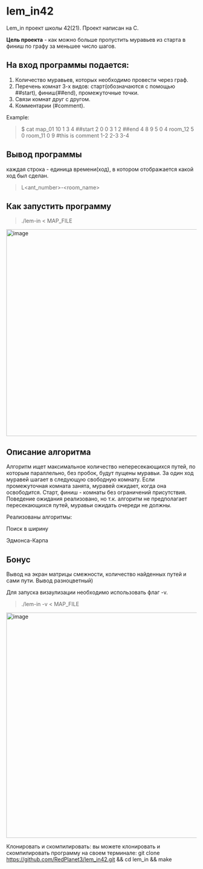# lem_in42

Lem_in проект школы 42(21).
Проект написан на С.

**Цель проекта** - как можно больше пропустить муравьев из старта в финиш по графу за меньшее число шагов.

## На вход программы подается:
1. Количество муравьев, которых необходимо провести через граф.
2. Перечень комнат 3-х видов: старт(обозначаются с помощью ##start), финиш(##end), промежуточные точки.
3. Связи комнат друг с другом.
4. Комментарии (#comment).

Example:
> $ cat map_01
> 10
> 1 3 4
> ##start
> 2 0 0
> 3 1 2
> ##end
> 4 8 9
> 5 0 4
> room_12 5 0
> room_11 0 9
> #this is comment
> 1-2
> 2-3
> 3-4


## Вывод программы
каждая строка - единица времени(ход), в котором отображается какой ход был сделан.

> L<ant_number>-<room_name>


## Как запустить программу
> ./lem-in < MAP_FILE



<img width="546" alt="image" src="https://user-images.githubusercontent.com/26433084/209679967-e3452fbd-93fb-4979-992c-5a6b14e0e3ac.png">

## Описание алгоритма

Алгоритм ищет максимальное количество непересекающихся путей, по которым параллельно, без пробок, будут пущены муравьи. 
За один ход муравей шагает в следующую свободную комнату.
Если промежуточная комната занята, муравей ожидает, когда она освободится. Старт, финиш - комнаты без ограничений присутствия. Поведение ожидания реализовано, но т.к. алгоритм не предполагает пересекающихся путей, муравьи ожидать очереди не должны.

Реализованы алгоритмы:

Поиск в ширину

Эдмонса-Карпа



## Бонус

Вывод на экран матрицы смежности, количество найденных путей и сами пути. 
Вывод разноцветный)

Для запуска визаулизации необходимо использовать флаг -v.
> ./lem-in -v < MAP_FILE

<img width="595" alt="image" src="https://user-images.githubusercontent.com/26433084/209680319-dbd73b8c-cdde-47a1-adcf-69a8b0d4aafc.png">

Клонировать и скомпилировать: вы можете клонировать и скомпилировать программу на своем терминале:
git clone https://github.com/RedPlanet3/lem_in42.git && cd lem_in && make
